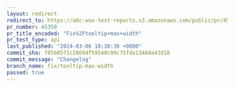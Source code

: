 ```yaml
---
layout: redirect
redirect_to: https://a8c-woo-test-reports.s3.amazonaws.com/public/pr/45358/api/index.html
pr_number: 45358
pr_title_encoded: "Fix%2Ftooltip+max+width"
pr_test_type: api
last_published: "2024-03-06 18:38:36 +0000"
commit_sha: f8568571c2869df59540c99c75fda13404a43d18
commit_message: "Changelog"
branch_name: fix/tooltip-max-width
passed: true
---
```

